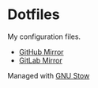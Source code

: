 # Dotfiles

My configuration files.

* [GitHub Mirror](https://github.com/svemoe/dotfiles)
* [GitLab Mirror](https://gitlab.com/svemoe/dotfiles)

Managed with [GNU Stow](https://gnu.org/software/stow)
